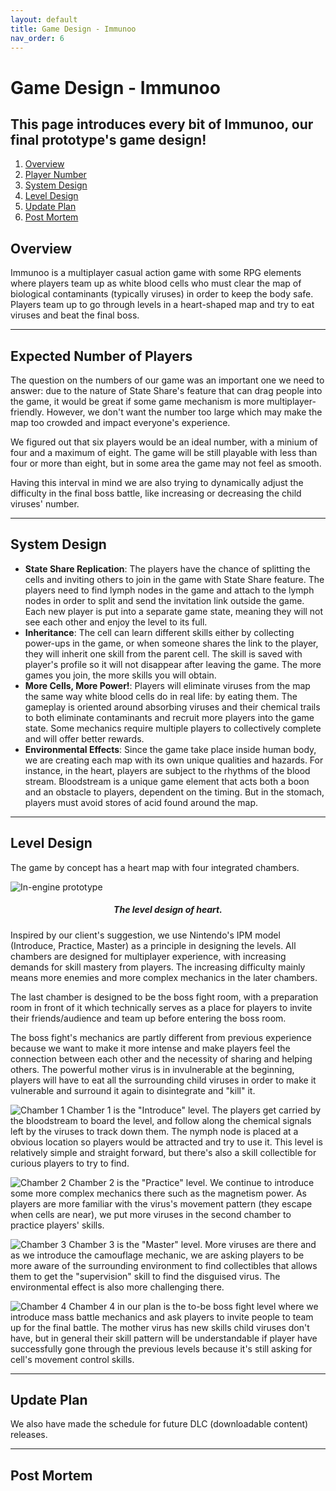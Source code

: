 ```yaml
---
layout: default
title: Game Design - Immunoo
nav_order: 6
---
```


# Game Design - Immunoo

## This page introduces every bit of Immunoo, our final prototype's game design!

1. [Overview](#overview)
2. [Player Number](#number)
3. [System Design](#system)
4. [Level Design](#level)
5. [Update Plan](#plan)
6. [Post Mortem](#pm)

## Overview <a name="overview"></a>

Immunoo is a multiplayer casual action game with some RPG elements where players team up as white blood cells who must clear the map of biological contaminants (typically viruses) in order to keep the body safe. Players team up to go through levels in a heart-shaped map and try to eat viruses and beat the final boss.

---

## Expected Number of Players <a name="number"></a>

The question on the numbers of our game was an important one we need to answer: due to the nature of State Share's feature that can drag people into the game, it would be great if some game mechanism is more multiplayer-friendly. However, we don't want the number too large which may make the map too crowded and impact everyone's experience.

We figured out that six players would be an ideal number, with a minium of four and a maximum of eight. The game will be still playable with less than four or more than eight, but in some area the game may not feel as smooth.

Having this interval in mind we are also trying to dynamically adjust the difficulty in the final boss battle, like increasing or decreasing the child viruses' number.

---

## System Design <a name="system"></a>

- **State Share Replication**: The players have the chance of splitting the cells and inviting others to join in the game with State Share feature. The players need to find lymph nodes in the game and attach to the lymph nodes in order to split and send the invitation link outside the game. Each new player is put into a separate game state, meaning they will not see each other and enjoy the level to its full.
- **Inheritance**: The cell can learn different skills either by collecting power-ups in the game, or when someone shares the link to the player, they will inherit one skill from the parent cell. The skill is saved with player's profile so it will not disappear after leaving the game. The more games you join, the more skills you will obtain.
- **More Cells, More Power!**: Players will eliminate viruses from the map the same way white blood cells do in real life: by eating them. The gameplay is oriented around absorbing viruses and their chemical trails to both eliminate contaminants and recruit more players into the game state. Some mechanics require multiple players to collectively complete and will offer better rewards.
- **Environmental Effects**: Since the game take place inside human body, we are creating each map with its own unique qualities and hazards. For instance, in the heart, players are subject to the rhythms of the blood stream. Bloodstream is a unique game element that acts both a boon and an obstacle to players, dependent on the timing. But in the stomach, players must avoid stores of acid found around the map.

---

## Level Design <a name="Level"></a>

The game by concept has a heart map with four integrated chambers.

![In-engine prototype](https://etc-ditto.github.io/media/process/level-all.png)

<h5 style="text-align: center;">The level design of heart.</h5>

Inspired by our client's suggestion, we use Nintendo's IPM model (Introduce, Practice, Master) as a principle in designing the levels. All chambers are designed for multiplayer experience, with increasing demands for skill mastery from players. The increasing difficulty mainly means more enemies and more complex mechanics in the later chambers.

The last chamber is designed to be the boss fight room, with a preparation room in front of it which technically serves as a place for players to invite their friends/audience and team up before entering the boss room.

The boss fight's mechanics are partly different from previous experience because we want to make it more intense and make players feel the connection between each other and the necessity of sharing and helping others. The powerful mother virus is in invulnerable at the beginning, players will have to eat all the surrounding child viruses in order to make it vulnerable and surround it again to disintegrate and "kill" it.

![Chamber 1](https://etc-ditto.github.io/media/process/chamber-1.png)
Chamber 1 is the "Introduce" level. The players get carried by the bloodstream to board the level, and follow along the chemical signals left by the viruses to track down them. The nymph node is placed at a obvious location so players would be attracted and try to use it. This level is relatively simple and straight forward, but there's also a skill collectible for curious players to try to find.

![Chamber 2](https://etc-ditto.github.io/media/process/chamber-2.png)
Chamber 2 is the "Practice" level. We continue to introduce some more complex mechanics there such as the magnetism power. As players are more familiar with the virus's movement pattern (they escape when cells are near), we put more viruses in the second chamber to practice players' skills.

![Chamber 3](https://etc-ditto.github.io/media/process/chamber-3.png)
Chamber 3 is the "Master" level. More viruses are there and as we introduce the camouflage mechanic, we are asking players to be more aware of the surrounding environment to find collectibles that allows them to get the "supervision" skill to find the disguised virus. The environmental effect is also more challenging there.

![Chamber 4](https://etc-ditto.github.io/media/process/chamber-4.png)
Chamber 4 in our plan is the to-be boss fight level where we introduce mass battle mechanics and ask players to invite people to team up for the final battle. The mother virus has new skills child viruses don't have, but in general their skill pattern will be understandable if player have successfully gone through the previous levels because it's still asking for cell's movement control skills.

---

## Update Plan <a name="plan"></a>

We also have made the schedule for future DLC (downloadable content) releases.

---

## Post Mortem <a name="overview"></a>
